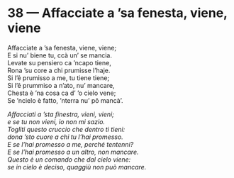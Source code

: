 # 38 — Affacciate a ’sa fenesta, viene, viene

Affacciate a ’sa fenesta, viene, viene;  
E si nu’ biene tu, ccà un’ se mancia.  
Levate su pensiero ca ’ncapo tiene,  
Rona ’su core a chi prumisse l’haje.  
Si l’ê prumisso a me, tu tiene tiene;  
Si l’ê prummiso a n’ato, nu’ mancare,  
Chesta è ’na cosa ca d’ ’o cielo vene;  
Se ’ncielo è fatto, ’nterra nu’ pô mancà’.

_Affacciati a ’sta finestra, vieni, vieni;  
e se tu non vieni, io non mi sazio.  
Togliti questo cruccio che dentro ti tieni:  
dona ’sto cuore a chi tu l’hai promesso.  
E se l’hai promesso a me, perché tentenni?  
E se l’hai promesso a un altro, non mancare.  
Questo è un comando che dal cielo viene:  
se in cielo è deciso, quaggiù non può mancare._

